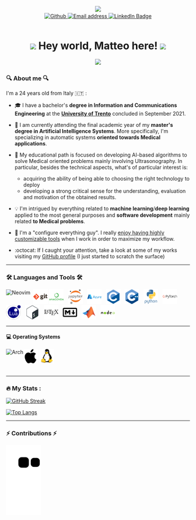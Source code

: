 <div id="header" align="center">
  <img src="https://media.giphy.com/media/zhYSVCirREeIZtONCI/giphy.gif" width="120"/>
</div>

<div id="badges" align="center">
  <a href="https://github.com/MatteoGuglielmi-tech">
    <img src="https://img.shields.io/badge/GitHub-100000?style=for-the-badge&logo=github&logoColor=white" alt="Github"/>
  </a>
 <a href="mailto:matteo.guglielmi.ma.gu@gmail.com">
    <img  src="https://img.shields.io/badge/Gmail-D14836?style=for-the-badge&logo=gmail&logoColor=white" alt="Email address" />
  </a>
  <a href="https://www.linkedin.com/feed/">
    <img src="https://img.shields.io/badge/LinkedIn-blue?style=for-the-badge&logo=linkedin&logoColor=white" alt="LinkedIn Badge"/>
  </a>
</div>

<div id="viewers" align="center">
    <img src="https://komarev.com/ghpvc/?username=MatteoGuglielmi-tech&style=flat-square&color=blueviolet" alt=""/>
</div>

<h1 align="center">
  <img src="https://media.giphy.com/media/hvRJCLFzcasrR4ia7z/giphy.gif" width="30px"/>
  Hey world, Matteo here!
  <img src="https://media.giphy.com/media/hvRJCLFzcasrR4ia7z/giphy.gif" width="30px"/>
</h1>

<div id="aboutme" align="center">
  <img src="https://media.giphy.com/media/7VbylXpV9aM2wR0uxj/giphy.gif" width="150"/>
</div>

### :mag: About me :mag:

I'm a 24 years old from Italy :it: :

- :mortar_board: I have a bachelor's **degree in Information and Communications Engineering** at the [**University of Trento**](https://www.unitn.it/) concluded in September 2021.

- :construction: I am currently attending the final academic year of my **master's degree in Artificial Intelligence Systems**. More specifically, I'm specializing in automatic systems **oriented towards Medical applications**.

- :dart: My educational path is focused on developing AI-based algorithms to solve Medical oriented problems mainly involving Ultrasonography. In particular, besides the technical aspects, what's of particular interest is:

  - acquiring the ability of being able to choosing the right technology to deploy
  - developing a strong critical sense for the understanding, evaluation and motivation of the obtained results.

- :bulb: I'm intrigued by everything related to **machine learning**/**deep learning** applied to the most general purposes and **software development** mainly related **to Medical problems**.

- :art: I'm a "configure everything guy". I really <u>enjoy having highly customizable tools</u> when I work in order to maximize my workflow.

- :octocat: If I caught your attention, take a look at some of my works visiting my [GitHub profile](https://github.com/MatteoGuglielmi-tech?tab=repositories) (I just started to scratch the surface)

---

### :hammer_and_wrench: Languages and Tools :hammer_and_wrench:

<div id="tools">
  <a href="https://neovim.io/" target="_blank"> <img align="left" src="https://neovim.io/logos/neovim-mark-flat.png" title="Neovim" height="40px"/> </a> &nbsp;
  <img src="https://github.com/devicons/devicon/blob/master/icons/git/git-original-wordmark.svg" title="Git" \*\*title="Git" width="40" height="40"/>
  <img src="https://github.com/devicons/devicon/blob/master/icons/anaconda/anaconda-original-wordmark.svg" title="Anaconda" height="40px"/> &nbsp;
  <img src="https://github.com/devicons/devicon/blob/master/icons/jupyter/jupyter-original-wordmark.svg" title="Jupyter" height="40px"/> &nbsp;
  <img src="https://github.com/devicons/devicon/blob/master/icons/azure/azure-original-wordmark.svg" title="Azure" height="40px"/> &nbsp;
  <img src="https://github.com/devicons/devicon/blob/master/icons/c/c-original.svg" title="C" height="40px"/> &nbsp;
  <img src="https://github.com/devicons/devicon/blob/master/icons/cplusplus/cplusplus-original.svg" title="Cpp" height="40px"/> &nbsp;
  <img src="https://github.com/devicons/devicon/blob/master/icons/python/python-original-wordmark.svg" title="Python" height="40px"/> &nbsp;
  <img src="https://github.com/devicons/devicon/blob/master/icons/pytorch/pytorch-original-wordmark.svg" title="Pytorch" height="40px"/> &nbsp;
  <img src="https://github.com/devicons/devicon/blob/master/icons/lua/lua-original-wordmark.svg" title="Lua" height="40px"/> &nbsp;
  <img src="https://github.com/devicons/devicon/blob/master/icons/bash/bash-original.svg" title="Bash" height="40px"/> &nbsp;
  <img src="https://github.com/devicons/devicon/blob/master/icons/latex/latex-original.svg" title="LaTex" height="40px"/> &nbsp;
  <img src="https://github.com/devicons/devicon/blob/master/icons/markdown/markdown-original.svg" title="Markdown" height="40px"/> &nbsp;
  <img src="https://github.com/devicons/devicon/blob/master/icons/matlab/matlab-original.svg" title="Matlab" height="40px"/> &nbsp;
  <img src="https://github.com/devicons/devicon/blob/master/icons/nodejs/nodejs-original-wordmark.svg" title="NodeJS" width="40px"/>
</div>

---

#### :computer: Operating Systems

<div id="SO">
  <img src="https://github.com/devicons/devicon/blob/master/icons/apple/apple-original.svg" title="Apple macOS" width="40px"/>
  <img src="https://github.com/devicons/devicon/blob/master/icons/linux/linux-original.svg" title="Apple macOS" width="40px"/>
  <a href="https://archlinux.org/" target="_blank"> <img align="left" src="https://archlinux.org/static/logos/archlinux-logo-dark-scalable.518881f04ca9.svg" alt="Arch" height="40px"/> </a>
</div>

</br>

---

### :fire: My Stats :

[![GitHub Streak](https://github-readme-streak-stats.herokuapp.com?user=MatteoGuglielmi-tech&theme=tokyonight-duo)](https://git.io/streak-stats)

[![Top Langs](https://github-readme-stats.vercel.app/api/top-langs/?username=MatteoGuglielmi-tech&layout=compact&theme=vision-friendly-dark)](https://github.com/anuraghazra/github-readme-stats)

---

### :zap: Contributions :zap:

![Snake animation](https://github.com/MatteoGuglielmi-tech/MatteoGuglielmi-tech/blob/output/github-contribution-grid-snake.svg)

